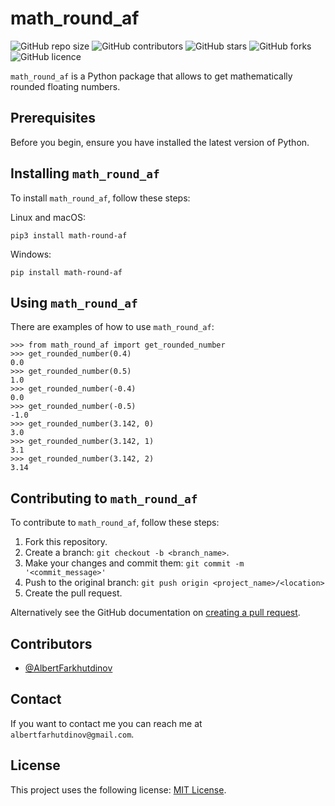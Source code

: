 # math_round_af

![GitHub repo size](https://img.shields.io/github/issues/AlbertFarkhutdinov/math_round_af)
![GitHub contributors](https://img.shields.io/github/contributors/AlbertFarkhutdinov/math_round_af)
![GitHub stars](https://img.shields.io/github/stars/AlbertFarkhutdinov/math_round_af)
![GitHub forks](https://img.shields.io/github/forks/AlbertFarkhutdinov/math_round_af)
![GitHub licence](https://img.shields.io/github/license/AlbertFarkhutdinov/math_round_af)

`math_round_af` is a Python package that allows to get mathematically rounded floating numbers.

## Prerequisites

Before you begin, ensure you have installed the latest version of Python.

## Installing `math_round_af`

To install `math_round_af`, follow these steps:

Linux and macOS:
```
pip3 install math-round-af
```

Windows:
```
pip install math-round-af
```
## Using `math_round_af`

There are examples of how to use `math_round_af`:

```
>>> from math_round_af import get_rounded_number
>>> get_rounded_number(0.4)
0.0
>>> get_rounded_number(0.5)
1.0
>>> get_rounded_number(-0.4)
0.0
>>> get_rounded_number(-0.5)
-1.0
>>> get_rounded_number(3.142, 0)
3.0
>>> get_rounded_number(3.142, 1)
3.1
>>> get_rounded_number(3.142, 2)
3.14

```

## Contributing to `math_round_af`
To contribute to `math_round_af`, follow these steps:

1. Fork this repository.
2. Create a branch: `git checkout -b <branch_name>`.
3. Make your changes and commit them: `git commit -m '<commit_message>'`
4. Push to the original branch: `git push origin <project_name>/<location>`
5. Create the pull request.

Alternatively see the GitHub documentation on [creating a pull request](https://help.github.com/en/github/collaborating-with-issues-and-pull-requests/creating-a-pull-request).

## Contributors

* [@AlbertFarkhutdinov](https://github.com/AlbertFarkhutdinov) 

## Contact

If you want to contact me you can reach me at `albertfarhutdinov@gmail.com`.

## License
<!--- If you're not sure which open license to use see https://choosealicense.com/--->

This project uses the following license: [MIT License](https://github.com/AlbertFarkhutdinov/math_round_af/blob/main/LICENSE).